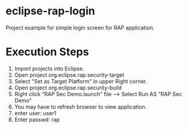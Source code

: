 eclipse-rap-login
=================
Project example for simple login screen for RAP application.

Execution Steps
=================
1. Import projects into Eclipse.
2. Open project org.eclipse.rap.security-target
3. Select "Set as Target Platform" in upper Right corner.
4. Open project org.eclipse.rap.security-build
5. Right click "RAP Sec Demo.launch" file --> Select Run AS "RAP Sec Demo"
6. You may have to refresh browser to view application.
7. enter user: user1
8. Enter passwd: rap
